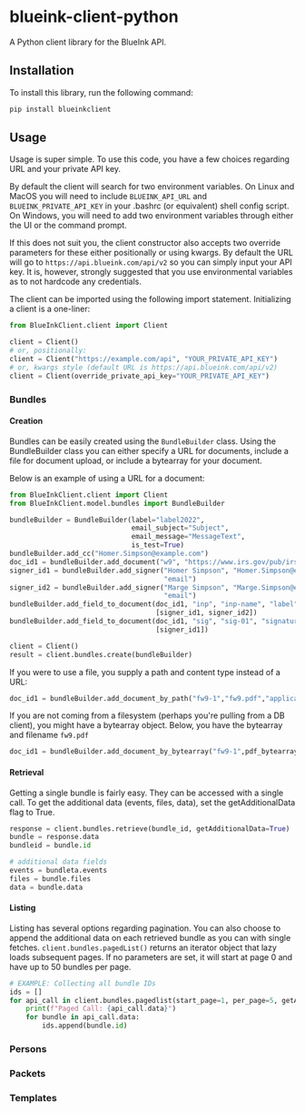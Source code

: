 # blueink-client-python
A Python client library for the BlueInk API.

## Installation
To install this library, run the following command:
```bash
pip install blueinkclient
```

## Usage
Usage is super simple. To use this code, you have a few choices regarding URL and your private API key.

By default the client will search for two environment variables. On Linux and MacOS you will need to include ```BLUEINK_API_URL``` and ```BLUEINK_PRIVATE_API_KEY``` in your .bashrc (or equivalent) shell config script. On Windows, you will need to add two environment variables through either the UI or the command prompt. 

If this does not suit you, the client constructor also accepts two override parameters for these either positionally or using kwargs. By default the URL will go to ```https://api.blueink.com/api/v2``` so you can simply input your API key. It is, however, strongly suggested that you use environmental variables as to not hardcode any credentials.

The client can be imported using the following import statement. Initializing a client is a one-liner:
```python
from BlueInkClient.client import Client

client = Client()
# or, positionally:
client = Client("https://example.com/api", "YOUR_PRIVATE_API_KEY")
# or, kwargs style (default URL is https://api.blueink.com/api/v2)
client = Client(override_private_api_key="YOUR_PRIVATE_API_KEY")
```


### Bundles
#### Creation
Bundles can be easily created using the ```BundleBuilder``` class. Using the BundleBuilder class you can either specify a URL for documents, include a file for document upload, or include a bytearray for your document.

Below is an example of using a URL for a document:

```python
from BlueInkClient.client import Client
from BlueInkClient.model.bundles import BundleBuilder

bundleBuilder = BundleBuilder(label="label2022",
                              email_subject="Subject",
                              email_message="MessageText",
                              is_test=True)
bundleBuilder.add_cc("Homer.Simpson@example.com")
doc_id1 = bundleBuilder.add_document("w9", "https://www.irs.gov/pub/irs-pdf/fw9.pdf")
signer_id1 = bundleBuilder.add_signer("Homer Simpson", "Homer.Simpson@example.com", "505-555-5555", False, True, True,
                                      "email")
signer_id2 = bundleBuilder.add_signer("Marge Simpson", "Marge.Simpson@example.com", "505-555-5556", False, True, True,
                                      "email")
bundleBuilder.add_field_to_document(doc_id1, "inp", "inp-name", "label", 1, 15, 60, 20, 3, "email", 2, 30,
                                    [signer_id1, signer_id2])
bundleBuilder.add_field_to_document(doc_id1, "sig", "sig-01", "signature", 1, 15, 68, 30, 12, "email", 2, 30,
                                    [signer_id1])

client = Client()
result = client.bundles.create(bundleBuilder)
```

If you were to use a file, you supply a path and content type instead of a URL:
```python
doc_id1 = bundleBuilder.add_document_by_path("fw9-1","fw9.pdf","application/pdf")
```

If you are not coming from a filesystem (perhaps you're pulling from a DB client), you might have a bytearray object. Below, you have the bytearray and filename ```fw9.pdf```
```python
doc_id1 = bundleBuilder.add_document_by_bytearray("fw9-1",pdf_bytearray, "fw9.pdf", "application/pdf")
```
#### Retrieval
Getting a single bundle is fairly easy. They can be accessed with a single call. To get the additional data (events, files, data), set the getAdditionalData flag to True.

```python
response = client.bundles.retrieve(bundle_id, getAdditionalData=True)
bundle = response.data
bundleid = bundle.id

# additional data fields
events = bundleta.events
files = bundle.files
data = bundle.data

```
#### Listing
Listing has several options regarding pagination. You can also choose to append the additional data on each retrieved bundle as you can with single fetches. ```client.bundles.pagedList()``` returns an iterator object that lazy loads subsequent pages. If no parameters are set, it will start at page 0 and have up to 50 bundles per page.

```python
# EXAMPLE: Collecting all bundle IDs
ids = []
for api_call in client.bundles.pagedlist(start_page=1, per_page=5, getAdditionalData=True):
    print(f"Paged Call: {api_call.data}")
    for bundle in api_call.data:
        ids.append(bundle.id)
```
### Persons

### Packets

### Templates